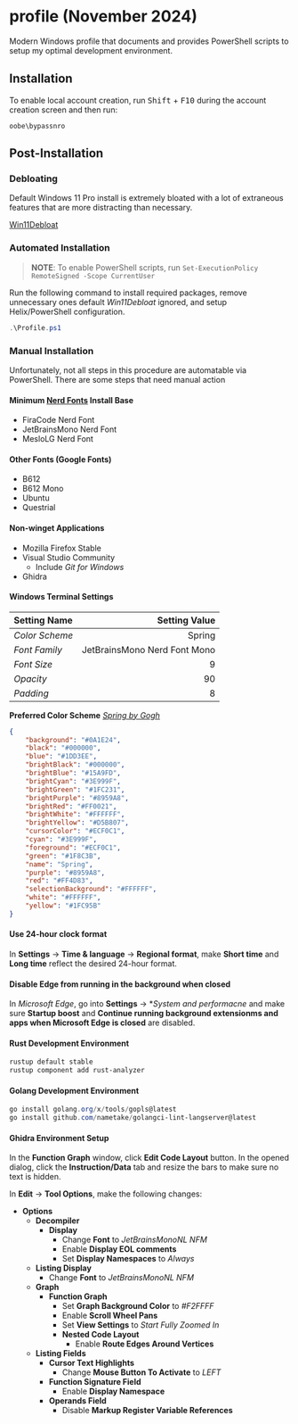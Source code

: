 # profile (November 2024)
Modern Windows profile that documents and provides PowerShell scripts to setup my optimal development environment.

## Installation 
To enable local account creation, run <kbd>Shift</kbd> + <kbd>F10</kbd> during the account creation screen and then run:
```pwsh
oobe\bypassnro
```
## Post-Installation
### Debloating
Default Windows 11 Pro install is extremely bloated with a lot of extraneous features that are more distracting than necessary.

[Win11Debloat](https://github.com/Raphire/Win11Debloat)

### Automated Installation
> **NOTE**: To enable PowerShell scripts, run `Set-ExecutionPolicy RemoteSigned -Scope CurrentUser` 

Run the following command to install required packages, remove unnecessary ones default _Win11Debloat_ ignored, and setup Helix/PowerShell configuration.

```powershell
.\Profile.ps1
```

### Manual Installation
Unfortunately, not all steps in this procedure are automatable via PowerShell. There are some steps that need manual action

#### Minimum [Nerd Fonts](https://www.nerdfonts.com/font-downloads) Install Base
* FiraCode Nerd Font
* JetBrainsMono Nerd Font
* MesloLG Nerd Font

#### Other Fonts (Google Fonts)
* B612
* B612 Mono
* Ubuntu
* Questrial

#### Non-winget Applications
* Mozilla Firefox Stable
* Visual Studio Community
  * Include _Git for Windows_
* Ghidra

#### Windows Terminal Settings
| Setting Name   | Setting Value                |
| :---           |                         ---: |
| _Color Scheme_ |                       Spring |
| _Font Family_  | JetBrainsMono Nerd Font Mono |
| _Font Size_    |                            9 |
| _Opacity_      |                           90 |
| _Padding_      |                            8 |

**Preferred Color Scheme**
[_Spring by Gogh_](https://gogh-co.github.io/Gogh)
```json
{
    "background": "#0A1E24",
    "black": "#000000",
    "blue": "#1DD3EE",
    "brightBlack": "#000000",
    "brightBlue": "#15A9FD",
    "brightCyan": "#3E999F",
    "brightGreen": "#1FC231",
    "brightPurple": "#8959A8",
    "brightRed": "#FF0021",
    "brightWhite": "#FFFFFF",
    "brightYellow": "#D5B807",
    "cursorColor": "#ECF0C1",
    "cyan": "#3E999F",
    "foreground": "#ECF0C1",
    "green": "#1F8C3B",
    "name": "Spring",
    "purple": "#8959A8",
    "red": "#FF4D83",
    "selectionBackground": "#FFFFFF",
    "white": "#FFFFFF",
    "yellow": "#1FC95B"
}
```

#### Use 24-hour clock format
In **Settings** &rarr; **Time & language** &rarr; **Regional format**, make **Short time** and **Long time** reflect the desired 24-hour format.

#### Disable Edge from running in the background when closed
In _Microsoft Edge_, go into **Settings** &rarr; **System and performacne* and make sure **Startup boost** and **Continue running background extensionms and apps when Microsoft Edge is closed** are disabled.

#### Rust Development Environment
```powershell
rustup default stable
rustup component add rust-analyzer
```

#### Golang Development Environment
```powershell
go install golang.org/x/tools/gopls@latest
go install github.com/nametake/golangci-lint-langserver@latest
```

#### Ghidra Environment Setup
In the **Function Graph** window, click **Edit Code Layout** button. In the opened dialog, click the **Instruction/Data** tab and resize the bars to make sure no text is hidden.

In **Edit** &rarr; **Tool Options**, make the following changes:
* **Options**
  * **Decompiler**
    * **Display**
      * Change **Font** to _JetBrainsMonoNL NFM_
      * Enable **Display EOL comments**
      * Set **Display Namespaces** to _Always_
  * **Listing Display**
    * Change **Font** to _JetBrainsMonoNL NFM_
  * **Graph**
    * **Function Graph**
      * Set **Graph Background Color** to _#F2FFFF_
      * Enable **Scroll Wheel Pans**
      * Set **View Settings** to _Start Fully Zoomed In_
      * **Nested Code Layout**
        * Enable **Route Edges Around Vertices**
  * **Listing Fields**
    * **Cursor Text Highlights**
      * Change **Mouse Button To Activate** to _LEFT_ 
    * **Function Signature Field**
      * Enable **Display Namespace**
    * **Operands Field** 
      * Disable **Markup Register Variable References**
